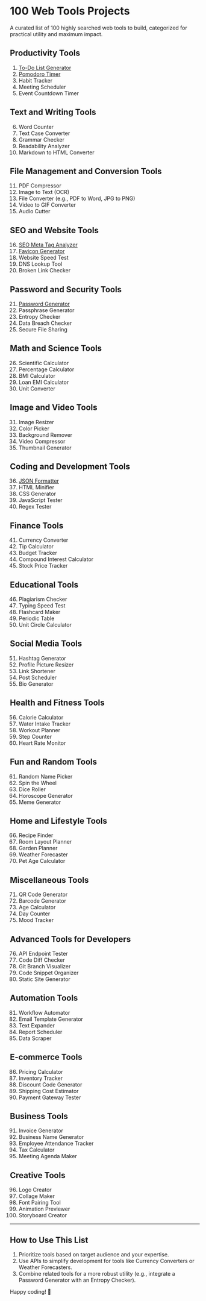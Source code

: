 # 100 Web Tools Projects

A curated list of 100 highly searched web tools to build, categorized for practical utility and maximum impact.

## Productivity Tools
1. [To-Do List Generator](https://todo.bradwood.dev)
2. [Pomodoro Timer](https://pomodoro.bradwood.dev)
3. Habit Tracker
4. Meeting Scheduler
5. Event Countdown Timer

## Text and Writing Tools
6. Word Counter
7. Text Case Converter
8. Grammar Checker
9. Readability Analyzer
10. Markdown to HTML Converter

## File Management and Conversion Tools
11. PDF Compressor
12. Image to Text (OCR)
13. File Converter (e.g., PDF to Word, JPG to PNG)
14. Video to GIF Converter
15. Audio Cutter

## SEO and Website Tools
16. [SEO Meta Tag Analyzer](https://seo.bradwood.dev)
17. [Favicon Generator](https://favicongenerator.bradwood.dev)
18. Website Speed Test
19. DNS Lookup Tool
20. Broken Link Checker

## Password and Security Tools
21. [Password Generator](https://passwords.bradwood.dev)
22. Passphrase Generator
23. Entropy Checker
24. Data Breach Checker
25. Secure File Sharing

## Math and Science Tools
26. Scientific Calculator
27. Percentage Calculator
28. BMI Calculator
29. Loan EMI Calculator
30. Unit Converter

## Image and Video Tools
31. Image Resizer
32. Color Picker
33. Background Remover
34. Video Compressor
35. Thumbnail Generator

## Coding and Development Tools

36. [JSON Formatter](https://json-format.bradwood.dev)
37. HTML Minifier
38. CSS Generator
39. JavaScript Tester
40. Regex Tester

## Finance Tools
41. Currency Converter
42. Tip Calculator
43. Budget Tracker
44. Compound Interest Calculator
45. Stock Price Tracker

## Educational Tools
46. Plagiarism Checker
47. Typing Speed Test
48. Flashcard Maker
49. Periodic Table
50. Unit Circle Calculator

## Social Media Tools
51. Hashtag Generator
52. Profile Picture Resizer
53. Link Shortener
54. Post Scheduler
55. Bio Generator

## Health and Fitness Tools
56. Calorie Calculator
57. Water Intake Tracker
58. Workout Planner
59. Step Counter
60. Heart Rate Monitor

## Fun and Random Tools
61. Random Name Picker
62. Spin the Wheel
63. Dice Roller
64. Horoscope Generator
65. Meme Generator

## Home and Lifestyle Tools
66. Recipe Finder
67. Room Layout Planner
68. Garden Planner
69. Weather Forecaster
70. Pet Age Calculator

## Miscellaneous Tools
71. QR Code Generator
72. Barcode Generator
73. Age Calculator
74. Day Counter
75. Mood Tracker

## Advanced Tools for Developers
76. API Endpoint Tester
77. Code Diff Checker
78. Git Branch Visualizer
79. Code Snippet Organizer
80. Static Site Generator

## Automation Tools
81. Workflow Automator
82. Email Template Generator
83. Text Expander
84. Report Scheduler
85. Data Scraper

## E-commerce Tools
86. Pricing Calculator
87. Inventory Tracker
88. Discount Code Generator
89. Shipping Cost Estimator
90. Payment Gateway Tester

## Business Tools
91. Invoice Generator
92. Business Name Generator
93. Employee Attendance Tracker
94. Tax Calculator
95. Meeting Agenda Maker

## Creative Tools
96. Logo Creator
97. Collage Maker
98. Font Pairing Tool
99. Animation Previewer
100. Storyboard Creator

---

## How to Use This List
1. Prioritize tools based on target audience and your expertise.
2. Use APIs to simplify development for tools like Currency Converters or Weather Forecasters.
3. Combine related tools for a more robust utility (e.g., integrate a Password Generator with an Entropy Checker).

Happy coding! 🚀
